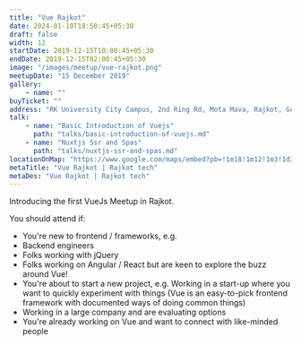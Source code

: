 ```yaml
---
title: "Vue Rajkot"
date: 2024-01-10T18:50:45+05:30
draft: false
width: 12
startDate: 2019-12-15T10:00:45+05:30
endDate: 2019-12-15T02:00:45+05:30
image: "/images/meetup/vue-rajkot.png"
meetupDate: "15 December 2019"
gallery:
    - name: ""
buyTicket: ""
address: "RK University City Campus, 2nd Ring Rd, Mota Mava, Rajkot, Gujarat 360005, India"
talk: 
    - name: "Basic Introduction of Vuejs"
      path: "talks/basic-introduction-of-vuejs.md"
    - name: "Nuxtjs Ssr and Spas"
      path: "talks/nuxtjs-ssr-and-spas.md"
locationOnMap: "https://www.google.com/maps/embed?pb=!1m18!1m12!1m3!1d3692.4238969546304!2d70.75028447511475!3d22.261926944285523!2m3!1f0!2f0!3f0!3m2!1i1024!2i768!4f13.1!3m3!1m2!1s0x3959cbaf9787c173%3A0x8f107a3a70a8ad61!2sRK%20University%20City%20Campus!5e0!3m2!1sen!2sin!4v1704881177360!5m2!1sen!2sin"    
metaTitle: "Vue Rajkot | Rajkot tech"
metaDes: "Vue Rajkot | Rajkot tech"
---
```


Introducing the first VueJs Meetup in Rajkot.



You should attend if:

- You're new to frontend / frameworks, e.g.
- Backend engineers
- Folks working with jQuery
- Folks working on Angular / React but are keen to explore the buzz around Vue!
- You're about to start a new project, e.g.
  Working in a start-up where you want to quickly experiment with things (Vue is an easy-to-pick frontend framework with documented ways of doing common things)
- Working in a large company and are evaluating options
- You're already working on Vue and want to connect with like-minded people
